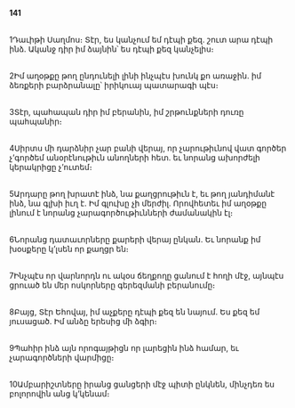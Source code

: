 **141**

\
1Դաւիթի Սաղմոս։ Տէր, ես կանչում եմ դէպի քեզ. շուտ արա դէպի ինձ. Ականջ դիր իմ ձայնին՝ ես դէպի քեզ կանչելիս։

\
2Իմ աղօթքը թող ընդունելի լինի ինչպէս խունկ քո առաջին. իմ ձեռքերի բարձրանալը՝ իրիկուայ պատարագի պէս։

\
3Տէր, պահապան դիր իմ բերանին, իմ շրթունքների դուռը պահպանիր։

\
4Սիրտս մի դարձնիր չար բանի վերայ, որ չարութիւնով վատ գործեր չ’գործեմ անօրէնութիւն անողների հետ. եւ նորանց ախորժելի կերակրիցը չ’ուտեմ։

\
5Արդարը թող խրատէ ինձ, նա քաղցրութիւն է, եւ թող յանդիմանէ ինձ, նա գլխի իւղ է. Իմ գլուխը չի մերժիլ. Որովհետեւ իմ աղօթքը լինում է նորանց չարագործութիւնների ժամանակին էլ։

\
6Նորանց դատաւորները քարերի վերայ ընկան. Եւ նորանք իմ խօսքերը կ’լսեն որ քաղցր են։

\
7Ինչպէս որ վարնորդն ու ակօս ճեղքողը ցանում է հողի մէջ, այնպէս ցրուած են մեր ոսկորները գերեզմանի բերանումը։

\
8Բայց, Տէր Եհովայ, իմ աչքերը դէպի քեզ են նայում. Ես քեզ եմ յուսացած. Իմ անձը երեսից մի ձգիր։

\
9Պահիր ինձ այն որոգայթիցն որ լարեցին ինձ համար, եւ չարագործների վարմիցը։

\
10Ամբարիշտները իրանց ցանցերի մէջ պիտի ընկնեն, մինչդեռ ես բոլորովին անց կ’կենամ։
